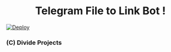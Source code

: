 <h1 align="center">Telegram File to Link Bot !</h1>

[![Deploy](https://www.herokucdn.com/deploy/button.svg)](https://heroku.com/deploy?template=https://github.com/DivideProjects/FileStreamerBot)

### (C) Divide Projects
